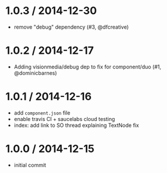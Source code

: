 
1.0.3 / 2014-12-30
==================

  * remove "debug" dependency (#3, @dfcreative)

1.0.2 / 2014-12-17
==================

  * Adding visionmedia/debug dep to fix for component/duo (#1, @dominicbarnes)

1.0.1 / 2014-12-16
==================

  * add `component.json` file
  * enable travis CI + saucelabs cloud testing
  * index: add link to SO thread explaining TextNode fix

1.0.0 / 2014-12-15
==================

  * initial commit
